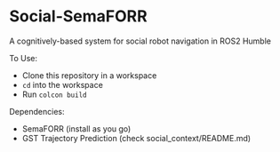 # Social-SemaFORR
A cognitively-based system for social robot navigation in ROS2 Humble

To Use:
* Clone this repository in a workspace
* `cd` into the workspace
* Run `colcon build`

Dependencies:
* SemaFORR (install as you go)
* GST Trajectory Prediction (check social_context/README.md)